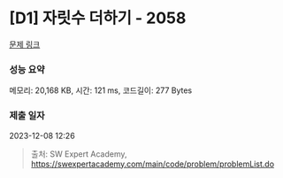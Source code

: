 # [D1] 자릿수 더하기 - 2058 

[문제 링크](https://swexpertacademy.com/main/code/problem/problemDetail.do?contestProbId=AV5QPRjqA10DFAUq) 

### 성능 요약

메모리: 20,168 KB, 시간: 121 ms, 코드길이: 277 Bytes

### 제출 일자

2023-12-08 12:26



> 출처: SW Expert Academy, https://swexpertacademy.com/main/code/problem/problemList.do